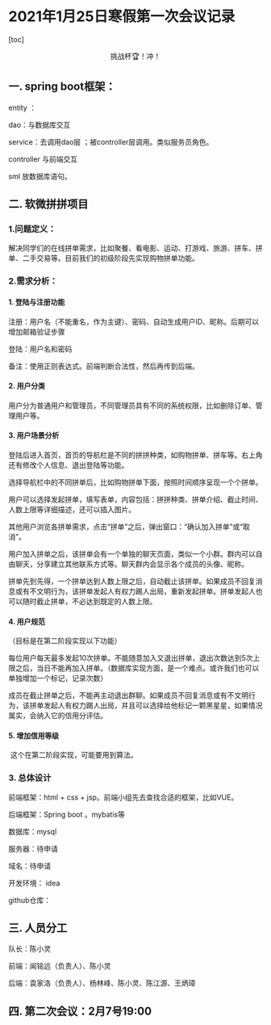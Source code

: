 # 2021年1月25日寒假第一次会议记录

[toc]

<center>挑战杯🏆！冲！</center>



## 一. spring boot框架：

entity  ：

dao：与数据库交互

service：去调用dao层 ；被controller层调用。类似服务员角色。

controller  与前端交互



sml  放数据库语句。



## 二. 软微拼拼项目

### 1.问题定义：

​	解决同学们的在线拼单需求，比如聚餐、看电影、运动、打游戏、旅游、拼车、拼单、二手交易等。目前我们的初级阶段先实现购物拼单功能。



### 2.需求分析：

#### 1. 登陆与注册功能

注册：用户名（不能重名，作为主键）、密码、自动生成用户ID、昵称。后期可以增加邮箱验证步骤

登陆：用户名和密码

备注：使用正则表达式。前端判断合法性，然后再传到后端。

#### 2. 用户分类

​	用户分为普通用户和管理员，不同管理员具有不同的系统权限，比如删除订单、管理用户等。

#### 3. 用户场景分析

​	登陆后进入首页，首页的导航栏是不同的拼拼种类，如购物拼单、拼车等。右上角还有修改个人信息、退出登陆等功能。

​	选择导航栏中的不同拼单后，比如购物拼单下面，按照时间顺序呈现一个个拼单。

​	用户可以选择发起拼单，填写表单，内容包括：拼拼种类、拼单介绍、截止时间、人数上限等详细描述，还可以插入图片。

​	其他用户浏览各拼单需求，点击“拼单”之后，弹出窗口：“确认加入拼单”或“取消”。

​	用户加入拼单之后，该拼单会有一个单独的聊天页面，类似一个小群。群内可以自由聊天，分享建立其他联系方式等。聊天群内会显示各个成员的头像、昵称。

​	拼单先到先得，一个拼单达到人数上限之后，自动截止该拼单。如果成员不回复消息或有不文明行为，该拼单发起人有权力踢人出局，重新发起拼单。拼单发起人也可以随时截止拼单，不必达到既定的人数上限。



#### 4. 用户规范

（目标是在第二阶段实现以下功能）

​	每位用户每天最多发起10次拼单。不能随意加入又退出拼单，退出次数达到5次上限之后，当日不能再加入拼单。（数据库实现方面，是一个难点。或许我们也可以单独增加一个标记，记录次数）

​	成员在截止拼单之后，不能再主动退出群聊。如果成员不回复消息或有不文明行为，该拼单发起人有权力踢人出局，并且可以选择给他标记一颗黑星星，如果情况属实，会纳入它的信用分评估。



#### 5. 增加信用等级

​	这个在第二阶段实现，可能要用到算法。



### 3. 总体设计

前端框架：html + css + jsp。前端小组先去查找合适的框架，比如VUE。

后端框架：Spring boot  。mybatis等

数据库：mysql

服务器：待申请

域名：待申请

开发环境： idea

github仓库：



## 三. 人员分工

队长：陈小灵

前端：闻铭远（负责人）、陈小灵

后端：袁家洛（负责人）、杨林峰、陈小灵、陈江源、王炳璋





## 四. 第二次会议：2月7号19:00







